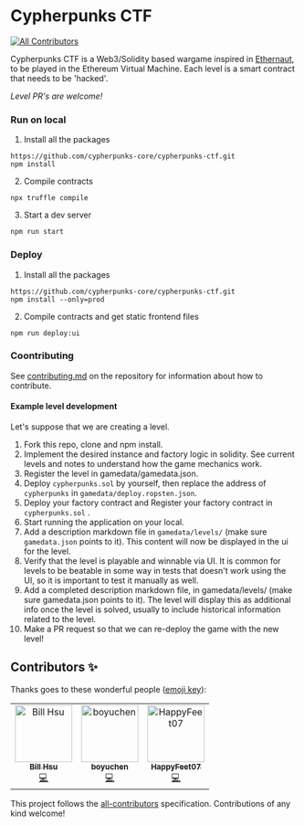 # Cypherpunks CTF
[![All Contributors](https://img.shields.io/badge/all_contributors-1-orange.svg?style=flat-square)](#contributors)

<p>Cypherpunks CTF is a Web3/Solidity based wargame inspired in <a href="https://ethernaut.openzeppelin.com" target="_blank" rel="noopener noreferred">Ethernaut</a>, to be played in the Ethereum Virtual Machine. Each level is a smart contract that needs to be 'hacked'.</p>

*Level PR's are welcome!*

### Run on local

1. Install all the packages
```
https://github.com/cypherpunks-core/cypherpunks-ctf.git
npm install
```
2. Compile contracts
```
npx truffle compile
```
3. Start a dev server
```
npm run start
```

### Deploy

1. Install all the packages
```
https://github.com/cypherpunks-core/cypherpunks-ctf.git
npm install --only=prod
```
2. Compile contracts and get static frontend files
```
npm run deploy:ui
```

### Coontributing
See [contributing.md](https://github.com/cypherpunks-core/cypherpunks-ctf/blob/dev/contributing.md) on the repository for information about how to contribute.

#### Example level development

Let's suppose that we are creating a level.

1. Fork this repo, clone and npm install.
2. Implement the desired instance and factory logic in solidity. See current levels and notes to understand how the game mechanics work.
3. Register the level in gamedata/gamedata.json.
4. Deploy `cypherpunks.sol` by yourself, then replace the address of `cypherpunks` in `gamedata/deploy.ropsten.json`.
5. Deploy your factory contract and Register your factory contract in `cypherpunks.sol` .
6. Start running the application on your local. 
7. Add a description markdown file in `gamedata/levels/` (make sure `gamedata.json` points to it). This content will now be displayed in the ui for the level.
8. Verify that the level is playable and winnable via UI. It is common for levels to be beatable in some way in tests that doesn't work using the UI, so it is important to test it manually as well.
9. Add a completed description markdown file, in gamedata/levels/ (make sure gamedata.json points to it). The level will display this as additional info once the level is solved, usually to include historical information related to the level.
10. Make a PR request so that we can re-deploy the game with the new level!

## Contributors ✨

Thanks goes to these wonderful people ([emoji key](https://allcontributors.org/docs/en/emoji-key)):

<!-- ALL-CONTRIBUTORS-LIST:START - Do not remove or modify this section -->
<!-- prettier-ignore -->
<table>
  <tr>
    <td align="center"><a href="https://github.com/StillFantastic"><img src="https://avatars3.githubusercontent.com/u/28007209?v=4" width="100px;" alt="Bill Hsu"/><br /><sub><b>Bill Hsu</b></sub></a><br /><a href="https://github.com/cypherpunks-core/cypherpunks-ctf/commits?author=StillFantastic" title="Code">💻</a></td>
    <td align="center"><a href="https://github.com/boyuchen0224"><img src="https://avatars2.githubusercontent.com/u/26523039?v=4" width="100px;" alt="boyuchen"/><br /><sub><b>boyuchen</b></sub></a><br /><a href="https://github.com/cypherpunks-core/cypherpunks-ctf/commits?author=boyuchen0224" title="Code">💻</a></td>
    <td align="center"><a href="https://github.com/HappyFeet07"><img src="https://avatars1.githubusercontent.com/u/34086197?v=4" width="100px;" alt="HappyFeet07"/><br /><sub><b>HappyFeet07</b></sub></a><br /><a href="https://github.com/cypherpunks-core/cypherpunks-ctf/commits?author=HappyFeet07" title="Code">💻</a></td>
  </tr>
</table>

<!-- ALL-CONTRIBUTORS-LIST:END -->

This project follows the [all-contributors](https://github.com/all-contributors/all-contributors) specification. Contributions of any kind welcome!